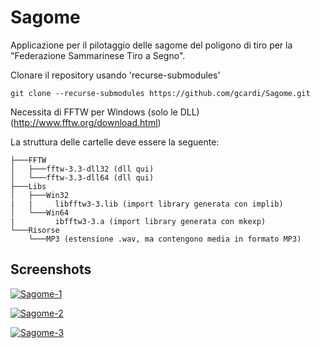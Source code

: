 # Sagome
Applicazione per il pilotaggio delle sagome del poligono di tiro per la "Federazione Sammarinese Tiro a Segno".

Clonare il repository usando 'recurse-submodules'

```
git clone --recurse-submodules https://github.com/gcardi/Sagome.git
```

Necessita di FFTW per Windows (solo le DLL) (http://www.fftw.org/download.html)

La struttura delle cartelle deve essere la seguente:

```
├───FFTW
│   ├───fftw-3.3-dll32 (dll qui)
│   └───fftw-3.3-dll64 (dll qui)
├───Libs
│   ├───Win32
|   |     libfftw3-3.lib (import library generata con implib)
│   └───Win64
|         ibfftw3-3.a (import library generata con mkexp)
└───Risorse
    └───MP3 (estensione .wav, ma contengono media in formato MP3)
```

## Screenshots

<a href="https://ibb.co/t2yM1MP"><img src="https://i.ibb.co/n1hsKs8/Sagome-1.png" alt="Sagome-1" border="0"></a>

<a href="https://ibb.co/0fkxHC5"><img src="https://i.ibb.co/brxkcst/Sagome-2.png" alt="Sagome-2" border="0"></a>

<a href="https://ibb.co/Cv2cV76"><img src="https://i.ibb.co/L65F9tr/Sagome-3.png" alt="Sagome-3" border="0"></a>
